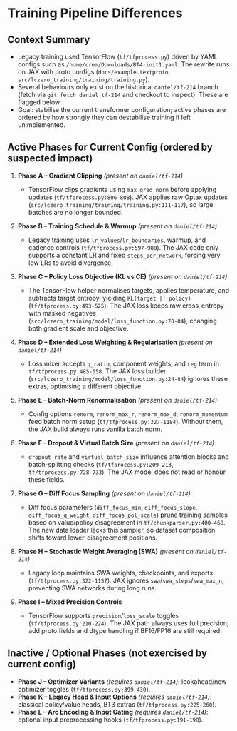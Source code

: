 # Training Pipeline Differences

## Context Summary
- Legacy training used TensorFlow (`tf/tfprocess.py`) driven by YAML configs such as `/home/crem/Downloads/BT4-init1.yaml`. The rewrite runs on JAX with proto configs (`docs/example.textproto`, `src/lczero_training/training/training.py`).
- Several behaviours only exist on the historical `daniel/tf-214` branch (fetch via `git fetch daniel tf-214` and checkout to inspect). These are flagged below.
- Goal: stabilise the current transformer configuration; active phases are ordered by how strongly they can destabilise training if left unimplemented.

## Active Phases for Current Config (ordered by suspected impact)
1. **Phase A – Gradient Clipping** *(present on `daniel/tf-214`)*
   - TensorFlow clips gradients using `max_grad_norm` before applying updates (`tf/tfprocess.py:806-808`). JAX applies raw Optax updates (`src/lczero_training/training/training.py:111-117`), so large batches are no longer bounded.

2. **Phase B – Training Schedule & Warmup** *(present on `daniel/tf-214`)*
   - Legacy training uses `lr_values`/`lr_boundaries`, warmup, and cadence controls (`tf/tfprocess.py:597-980`). The JAX code only supports a constant LR and fixed `steps_per_network`, forcing very low LRs to avoid divergence.

3. **Phase C – Policy Loss Objective (KL vs CE)** *(present on `daniel/tf-214`)*
   - The TensorFlow helper normalises targets, applies temperature, and subtracts target entropy, yielding `KL(target || policy)` (`tf/tfprocess.py:493-525`). The JAX loss keeps raw cross-entropy with masked negatives (`src/lczero_training/model/loss_function.py:70-84`), changing both gradient scale and objective.

4. **Phase D – Extended Loss Weighting & Regularisation** *(present on `daniel/tf-214`)*
   - Loss mixer accepts `q_ratio`, component weights, and `reg` term in `tf/tfprocess.py:485-558`. The JAX loss builder (`src/lczero_training/model/loss_function.py:24-84`) ignores these extras, optimising a different objective.

5. **Phase E – Batch-Norm Renormalisation** *(present on `daniel/tf-214`)*
   - Config options `renorm`, `renorm_max_r`, `renorm_max_d`, `renorm_momentum` feed batch norm setup (`tf/tfprocess.py:327-1184`). Without them, the JAX build always runs vanilla batch norm.

6. **Phase F – Dropout & Virtual Batch Size** *(present on `daniel/tf-214`)*
   - `dropout_rate` and `virtual_batch_size` influence attention blocks and batch-splitting checks (`tf/tfprocess.py:209-213`, `tf/tfprocess.py:728-733`). The JAX model does not read or honour these fields.

7. **Phase G – Diff Focus Sampling** *(present on `daniel/tf-214`)*
   - Diff focus parameters (`diff_focus_min`, `diff_focus_slope`, `diff_focus_q_weight`, `diff_focus_pol_scale`) prune training samples based on value/policy disagreement in `tf/chunkparser.py:400-468`. The new data loader lacks this sampler, so dataset composition shifts toward lower-disagreement positions.

8. **Phase H – Stochastic Weight Averaging (SWA)** *(present on `daniel/tf-214`)*
   - Legacy loop maintains SWA weights, checkpoints, and exports (`tf/tfprocess.py:322-1157`). JAX ignores `swa`/`swa_steps`/`swa_max_n`, preventing SWA networks during long runs.

9. **Phase I – Mixed Precision Controls**
   - TensorFlow supports `precision`/`loss_scale` toggles (`tf/tfprocess.py:210-224`). The JAX path always uses full precision; add proto fields and dtype handling if BF16/FP16 are still required.

## Inactive / Optional Phases (not exercised by current config)
- **Phase J – Optimizer Variants** *(requires `daniel/tf-214`)*: lookahead/new optimizer toggles (`tf/tfprocess.py:399-430`).
- **Phase K – Legacy Head & Input Options** *(requires `daniel/tf-214`)*: classical policy/value heads, BT3 extras (`tf/tfprocess.py:225-260`).
- **Phase L – Arc Encoding & Input Gating** *(requires `daniel/tf-214`)*: optional input preprocessing hooks (`tf/tfprocess.py:191-198`).
